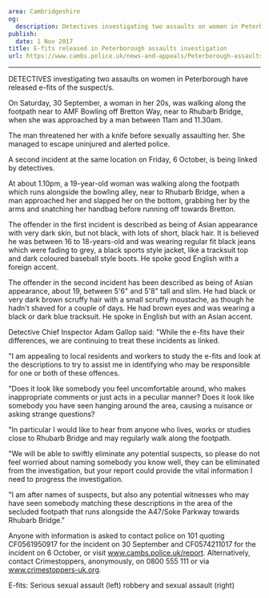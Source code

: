 ```yaml
area: Cambridgeshire
og:
  description: Detectives investigating two assaults on women in Peterborough have released e-fits of the suspect/s.
publish:
  date: 1 Nov 2017
title: E-fits released in Peterborough assaults investigation
url: https://www.cambs.police.uk/news-and-appeals/Peterborough-assaults-efits
```

****

DETECTIVES investigating two assaults on women in Peterborough have released e-fits of the suspect/s.

On Saturday, 30 September, a woman in her 20s, was walking along the footpath near to AMF Bowling off Bretton Way, near to Rhubarb Bridge, when she was approached by a man between 11am and 11.30am.

The man threatened her with a knife before sexually assaulting her. She managed to escape uninjured and alerted police.

A second incident at the same location on Friday, 6 October, is being linked by detectives.

At about 1.10pm, a 19-year-old woman was walking along the footpath which runs alongside the bowling alley, near to Rhubarb Bridge, when a man approached her and slapped her on the bottom, grabbing her by the arms and snatching her handbag before running off towards Bretton.

The offender in the first incident is described as being of Asian appearance with very dark skin, but not black, with lots of short, black hair. It is believed he was between 16 to 18-years-old and was wearing regular fit black jeans which were fading to grey, a black sports style jacket, like a tracksuit top and dark coloured baseball style boots. He spoke good English with a foreign accent.

The offender in the second incident has been described as being of Asian appearance, about 19, between 5'6" and 5'8" tall and slim. He had black or very dark brown scruffy hair with a small scruffy moustache, as though he hadn't shaved for a couple of days. He had brown eyes and was wearing a black or dark blue tracksuit. He spoke in English but with an Asian accent.

Detective Chief Inspector Adam Gallop said: "While the e-fits have their differences, we are continuing to treat these incidents as linked.

"I am appealing to local residents and workers to study the e-fits and look at the descriptions to try to assist me in identifying who may be responsible for one or both of these offences.

"Does it look like somebody you feel uncomfortable around, who makes inappropriate comments or just acts in a peculiar manner? Does it look like somebody you have seen hanging around the area, causing a nuisance or asking strange questions?

"In particular I would like to hear from anyone who lives, works or studies close to Rhubarb Bridge and may regularly walk along the footpath.

"We will be able to swiftly eliminate any potential suspects, so please do not feel worried about naming somebody you know well, they can be eliminated from the investigation, but your report could provide the vital information I need to progress the investigation.

"I am after names of suspects, but also any potential witnesses who may have seen somebody matching these descriptions in the area of the secluded footpath that runs alongside the A47/Soke Parkway towards Rhubarb Bridge."

Anyone with information is asked to contact police on 101 quoting CF0561950917 for the incident on 30 September and CF0574211017 for the incident on 6 October, or visit www.cambs.police.uk/report. Alternatively, contact Crimestoppers, anonymously, on 0800 555 111 or via www.crimestoppers-uk.org.

E-fits: Serious sexual assault (left) robbery and sexual assault (right)
